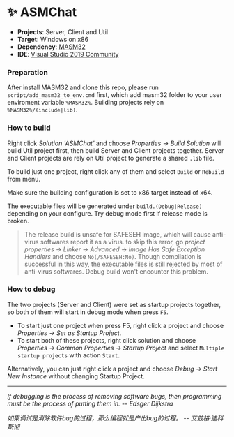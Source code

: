# ✨ ASMChat

- **Projects**: Server, Client and Util
- **Target**: Windows on x86
- **Dependency**: [MASM32](https://www.masm32.com/)
- **IDE**: [Visual Studio 2019 Community](https://visualstudio.microsoft.com/vs/older-downloads/)


### Preparation
After install MASM32 and clone this repo, please run `script/add_masm32_to_env.cmd` first, which add masm32 folder to your user enviroment variable `%MASM32%`. Building projects rely on `%MASM32%/(include|lib)`.


### How to build

Right click *Solution 'ASMChat'* and choose *Properties → Build Solution* will build Util project first, then build Server and Client projects together. Server and Client projects are rely on Util project to generate a shared `.lib` file.

To build just one project, right click any of them and select `Build` or `Rebuild` from menu.

Make sure the building configuration is set to x86 target instead of x64.

The executable files will be generated under `build.(Debug|Release)` depending on your configure. Try debug mode first if release mode is broken.

> The release build is unsafe for SAFESEH image, which will cause anti-virus softwares report it as a virus. to skip this error, go *project properties → Linker → Advanced → Image Has Safe Exception Handlers* and choose `No(/SAFESEH:No)`. Though compilation is successful in this way, the executable files is still rejected by most of anti-virus softwares. Debug build won't encounter this problem.


### How to debug

The two projects (Server and Client) were set as startup projects together, so both of them will start in debug mode when press `F5`.

- To start just one project when press F5, right click a project and choose *Properties → Set as Startup Project*.
- To start both of these projects, right click solution and choose *Properties → Common Properties → Startup Project* and select `Multiple startup projects` with action `Start`.

Alternatively, you can just right click a project and choose *Debug → Start New Instance* without changing Startup Project.


------

*If debugging is the process of removing software bugs, then programming must be the process of putting them in. -- Edsger Dijkstra*

*如果调试是消除软件bug的过程，那么编程就是产出bug的过程。 -- 艾兹格·迪科斯彻*
